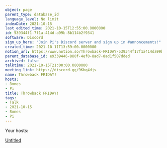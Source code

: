 ```yaml
---
object: page
parent_type: database_id
language_level: No limit
indexDate: 2021-10-15
last_edited_time: 2021-10-15T12:55:00.0000000
id: 539344f1-7f1a-414d-a99b-8b114b2f9341
software: Discord
sign_up_here: "Join Pi's Discord server and sign up in #annoncements!"
created_time: 2021-10-11T13:59:00.0000000
notion_url: https://www.notion.so/Throwback-FRIDAY-539344f17f1a414da99b8b114b2f9341
parent_database_id: e9339446-880f-4ef0-8ad7-8ad1f507dded
archived: false
talktime: 2021-10-15T21:00:00.0000000
meeting_link: https://discord.gg/9Kbq4djs
name: Throwback FRIDAY!
hosts:
- Bones
- Pi
title: Throwback FRIDAY!
tags:
- Talk
- 2021-10-15
- Bones
- Pi
---
```




Your hosts:

[Untitled](https://www.notion.so/482e61b02b9c4456b2b4fe86bb7544c6)   





